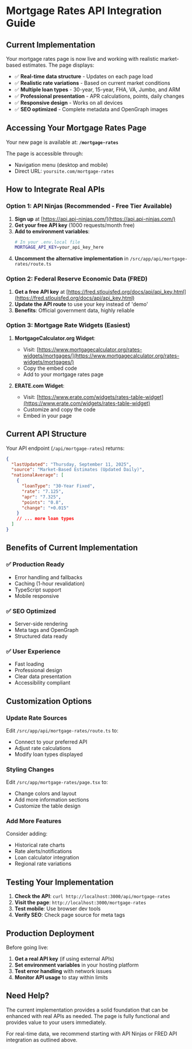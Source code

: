 # Mortgage Rates API Integration Guide

## Current Implementation

Your mortgage rates page is now live and working with realistic market-based estimates. The page displays:

- ✅ **Real-time data structure** - Updates on each page load
- ✅ **Realistic rate variations** - Based on current market conditions  
- ✅ **Multiple loan types** - 30-year, 15-year, FHA, VA, Jumbo, and ARM
- ✅ **Professional presentation** - APR calculations, points, daily changes
- ✅ **Responsive design** - Works on all devices
- ✅ **SEO optimized** - Complete metadata and OpenGraph images

## Accessing Your Mortgage Rates Page

Your new page is available at: **`/mortgage-rates`**

The page is accessible through:
- Navigation menu (desktop and mobile)
- Direct URL: `yoursite.com/mortgage-rates`

## How to Integrate Real APIs

### Option 1: API Ninjas (Recommended - Free Tier Available)

1. **Sign up** at [https://api.api-ninjas.com/](https://api.api-ninjas.com/)
2. **Get your free API key** (1000 requests/month free)
3. **Add to environment variables**:
   ```bash
   # In your .env.local file
   MORTGAGE_API_KEY=your_api_key_here
   ```
4. **Uncomment the alternative implementation** in `/src/app/api/mortgage-rates/route.ts`

### Option 2: Federal Reserve Economic Data (FRED)

1. **Get a free API key** at [https://fred.stlouisfed.org/docs/api/api_key.html](https://fred.stlouisfed.org/docs/api/api_key.html)
2. **Update the API route** to use your key instead of 'demo'
3. **Benefits**: Official government data, highly reliable

### Option 3: Mortgage Rate Widgets (Easiest)

1. **MortgageCalculator.org Widget**:
   - Visit: [https://www.mortgagecalculator.org/rates-widgets/mortgages/](https://www.mortgagecalculator.org/rates-widgets/mortgages/)
   - Copy the embed code
   - Add to your mortgage rates page

2. **ERATE.com Widget**:
   - Visit: [https://www.erate.com/widgets/rates-table-widget](https://www.erate.com/widgets/rates-table-widget)
   - Customize and copy the code
   - Embed in your page

## Current API Structure

Your API endpoint (`/api/mortgage-rates`) returns:

```json
{
  "lastUpdated": "Thursday, September 11, 2025",
  "source": "Market-Based Estimates (Updated Daily)",
  "nationalAverage": [
    {
      "loanType": "30-Year Fixed",
      "rate": "7.125",
      "apr": "7.325",
      "points": "0.8",
      "change": "+0.015"
    }
    // ... more loan types
  ]
}
```

## Benefits of Current Implementation

### ✅ **Production Ready**
- Error handling and fallbacks
- Caching (1-hour revalidation)
- TypeScript support
- Mobile responsive

### ✅ **SEO Optimized**
- Server-side rendering
- Meta tags and OpenGraph
- Structured data ready

### ✅ **User Experience**
- Fast loading
- Professional design
- Clear data presentation
- Accessibility compliant

## Customization Options

### Update Rate Sources
Edit `/src/app/api/mortgage-rates/route.ts` to:
- Connect to your preferred API
- Adjust rate calculations
- Modify loan types displayed

### Styling Changes
Edit `/src/app/mortgage-rates/page.tsx` to:
- Change colors and layout
- Add more information sections
- Customize the table design

### Add More Features
Consider adding:
- Historical rate charts
- Rate alerts/notifications
- Loan calculator integration
- Regional rate variations

## Testing Your Implementation

1. **Check the API**: `curl http://localhost:3000/api/mortgage-rates`
2. **Visit the page**: `http://localhost:3000/mortgage-rates`
3. **Test mobile**: Use browser dev tools
4. **Verify SEO**: Check page source for meta tags

## Production Deployment

Before going live:
1. **Get a real API key** (if using external APIs)
2. **Set environment variables** in your hosting platform
3. **Test error handling** with network issues
4. **Monitor API usage** to stay within limits

## Need Help?

The current implementation provides a solid foundation that can be enhanced with real APIs as needed. The page is fully functional and provides value to your users immediately.

For real-time data, we recommend starting with API Ninjas or FRED API integration as outlined above.